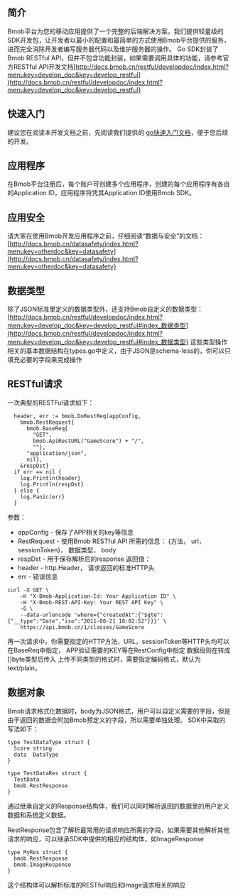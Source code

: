 ## 简介

Bmob平台为您的移动应用提供了一个完整的后端解决方案，我们提供轻量级的SDK开发包，让开发者以最小的配置和最简单的方式使用Bmob平台提供的服务，进而完全消除开发者编写服务器代码以及维护服务器的操作。
Go SDK封装了Bmob RESTful API，但并不包含功能封装，如果需要调用具体的功能，请参考官方RESTful API开发文档[http://docs.bmob.cn/restful/developdoc/index.html?menukey=develop_doc&key=develop_restful](http://docs.bmob.cn/restful/developdoc/index.html?menukey=develop_doc&key=develop_restful}

## 快速入门

建议您在阅读本开发文档之前，先阅读我们提供的 [go快速入门文档](https://github.com/bmob/bmob-go-sdk/tree/master/doc_quickstart)，便于您后续的开发。


## 应用程序
在Bmob平台注册后，每个账户可创建多个应用程序，创建的每个应用程序有各自的Application ID，应用程序将凭其Application ID使用Bmob SDK。

## 应用安全

请大家在使用Bmob开发应用程序之前，仔细阅读“数据与安全”的文档：[http://docs.bmob.cn/datasafety/index.html?menukey=otherdoc&key=datasafety](http://docs.bmob.cn/datasafety/index.html?menukey=otherdoc&key=datasafety}

## 数据类型
除了JSON标准里定义的数据类型外，还支持Bmob自定义的数据类型：[http://docs.bmob.cn/restful/developdoc/index.html?menukey=develop_doc&key=develop_restful#index_数据类型](http://docs.bmob.cn/restful/developdoc/index.html?menukey=develop_doc&key=develop_restful#index_数据类型}
这些类型操作相关的基本数据结构在types.go中定义，由于JSON是schema-less的，你可以只填充必要的字段来完成操作

## RESTful请求
一次典型的RESTFul请求如下：
```
  header, err := bmob.DoRestReq(appConfig,
    bmob.RestRequest{
      bmob.BaseReq{
        "GET",
        bmob.ApiRestURL("GameScore") + "/",
        ""},
      "application/json",
      nil},
    &respDst}
  if err == nil {
    log.Println(header}
    log.Println(respDst}
  } else {
    log.Panic(err}
  }
```
参数：
* appConfig - 保存了APP相关的key等信息
* RestRequest - 使用Bmob RESTful API 所需的信息： {方法， url， sessionToken}， 数据类型， body
* respDst - 用于保存解析后的response
返回值：
* header - http.Header， 请求返回的标准HTTP头
* err - 错误信息

```
curl -X GET \
    -H "X-Bmob-Application-Id: Your Application ID" \
    -H "X-Bmob-REST-API-Key: Your REST API Key" \
    -G \
    --data-urlencode 'where={"createdAt":{"$gte":{"__type":"Date","iso":"2011-08-21 18:02:52"}}}' \
    https://api.bmob.cn/1/classes/GameScore
```

再一次请求中，你需要指定的HTTP方法，URL，sessionToken等HTTP头均可以在BaseReq中指定，
APP验证需要的KEY等在RestConfig中指定
数据段则在转成[]byte类型后传入
上传不同类型的格式时，需要指定编码格式，默认为text/plain，


## 数据对象

Bmob请求格式化数据时，body为JSON格式，用户可以自定义需要的字段，但是由于返回的数据会附加Bmob预定义的字段，所以需要单独处理。 SDK中采取的写法如下：
```
type TestDataType struct {
  Score string
  data  DataType
}

type TestDataRes struct {
  TestData
  bmob.RestResponse
}
```
通过继承自定义的Response结构体，我们可以同时解析返回的数据里的用户定义数据和系统定义数据。

RestResponse包含了解析最常用的请求响应所需的字段，如果需要其他解析其他请求的响应，可以继承SDK中提供的相应的结构体，如ImageResponse

```
type MyRes struct {
  bmob.RestResponse
  bmob.ImageResponse
}
```
这个结构体可以解析标准的RESTful响应和Image请求相关的响应

